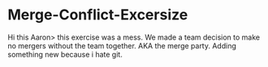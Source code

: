 # Merge-Conflict-Excersize
Hi this Aaron> this exercise was a mess. We made a team decision to make no mergers without the team together. AKA the merge party.
Adding something new because i hate git.
